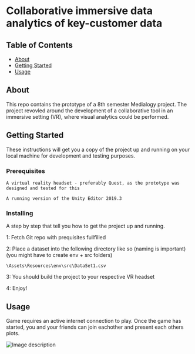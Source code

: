 # Collaborative immersive data analytics of key-customer data

## Table of Contents

- [About](#about)
- [Getting Started](#getting_started)
- [Usage](#usage)

## About <a name = "about"></a>

This repo contains the prototype of a 8th semester Medialogy project.
The project revovled around the development of a collaborative tool in an immersive setting (VR), where visual analytics could be performed.

## Getting Started <a name = "getting_started"></a>

These instructions will get you a copy of the project up and running on your local machine for development and testing purposes.

### Prerequisites

```
A virtual reality headset - preferably Quest, as the prototype was designed and tested for this
```
```
A running version of the Unity Editor 2019.3
```

### Installing

A step by step that tell you how to get the project up and running.

1: Fetch Git repo with prequisites fullfilled

2: Place a dataset into the following directory like so (naming is important) (you might have to create env + src folders)

```
\Assets\Resources\env\src\DataSet1.csv
```

3: You should build the project to your respective VR headset

4: Enjoy!

## Usage <a name = "usage"></a>

Game requires an active internet connection to play. Once the game has started, you and your friends can join eachother and present each others plots.

![Image description]("./Implementation.jpg")
